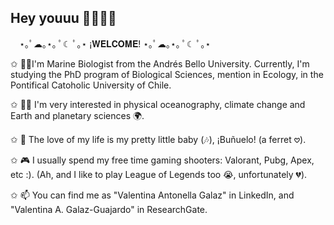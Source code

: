 ## Hey youuu 🍒🐇🎀🐚
⠀
    ⋆｡ﾟ☁︎｡⋆｡ ﾟ☾ ﾟ｡⋆
    ¡𝐖𝐄𝐋𝐂𝐎𝐌𝐄!     ⋆｡ﾟ☁︎｡⋆｡ ﾟ☾ ﾟ｡⋆


✩ 🌊🧠I'm Marine Biologist from the Andrés Bello University. Currently, I'm studying the PhD program of Biological Sciences, mention in Ecology, in the Pontifical Catoholic University of Chile.

✩ 🔭✨ I'm very interested in physical oceanography, climate change and Earth and planetary sciences 🌍.

✩ 🦦 The love of my life is my pretty little baby (🎶), ¡Buñuelo! (a ferret 𖹭).

✩ 🎮 I usually spend my free time gaming shooters: Valorant, Pubg, Apex, etc :). (Ah, and I like to play League of Legends too 😭, unfortunately 💔).

✩ 📫 You can find me as "Valentina Antonella Galaz" in LinkedIn, and "Valentina A. Galaz-Guajardo" in ResearchGate.
